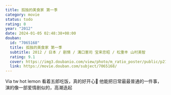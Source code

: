 ```yaml
---
title: 孤独的美食家 第一季
category: movie
status: todo
rating: 0
year: "2012"
date: 2024-01-05 02:48:38+08:00
douban:
  id: "7065168"
  title: 孤独的美食家 第一季
  subtitle: 2012 / 日本 / 剧情 / 溝口憲司 宝来忠昭 / 松重丰 山村美智
  rating: 9.1
  cover: https://img3.doubanio.com/view/photo/m_ratio_poster/public/p2135619843.jpg
  link: https://movie.douban.com/subject/7065168/
---
```


Via tw hot lemon 看着五郎吃饭，真的好开心🥰
他能把日常最最普通的一件事，演的像一部爱情剧似的，高潮迭起
